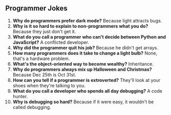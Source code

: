 ## Programmer Jokes

1. **Why do programmers prefer dark mode?** Because light attracts bugs.
2. **Why is it so hard to explain to non-programmers what you do?** Because they just don't get it.
3. **What do you call a programmer who can't decide between Python and JavaScript?** A conflicted developer.
4. **Why did the programmer quit his job?** Because he didn't get arrays.
5. **How many programmers does it take to change a light bulb?** None, that's a hardware problem.
6. **What's the object-oriented way to become wealthy?** Inheritance.
7. **Why do programmers always mix up Halloween and Christmas?** Because Dec 25th is Oct 31st.
8. **How can you tell if a programmer is extroverted?** They'll look at your shoes when they're talking to you.
9. **What do you call a developer who spends all day debugging?** A code hunter.
10. **Why is debugging so hard?** Because if it were easy, it wouldn't be called debugging.
